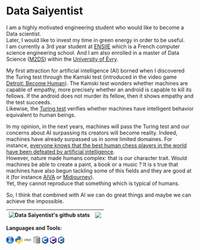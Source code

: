 # Data Saiyentist

I am a highly motivated engineering student who would like to become a Data scientist.
</br>
Later, I would like to invest my time in green energy in order to be useful.
</br>
I am currently a 3rd year student at [ENSIIE](https://www.ensiie.fr/) which is a French computer science engineering school. And I am also enrolled in a master of Data Science ([M2DS](http://www.math-evry.cnrs.fr/departement/doku.php?id=formation:master:m2ds)) within the [University of Évry](https://www.univ-evry.fr/accueil.html).

My first attraction for artificial intelligence (AI) borned when I discovered the Turing test through the Kamski test (introduced in the video game [Detroit: Become Human](https://www.quanticdream.com/en/detroit-become-human)). The Kamski test wonders whether machines are capable of empathy, more precisely whether an android is capable to kill its fellows. If the android does not murder its fellow, then it shows empathy and the test succeeds.
</br>
Likewise, the [Turing test](http://www-logic.stanford.edu/seminar/1213/Hawke_TuringTest.pdf) verifies whether machines have intelligent behavior equivalent to human beings.

In my opinion, in the next years, machines will pass the Turing test and our concerns about AI surpassing its creators will become reality. Indeed, machines have already surpassed us in some limited domaines. For instance, [everyone knows that the best human chess players in the world have been defeated by artificial intelligence](https://www.youtube.com/watch?v=KF6sLCeBj0s).
</br>
However, nature made humans complex: that is our character trait. Would machines be able to create a paint, a book or a music ? It is s true that machines have also begun tackling some of this fields and they are good at it (for instance [AIVA](https://aiva.ai/) or [Midjourney](https://www.midjourney.com/home/?callbackUrl=%2Fapp%2F)). 
</br>
Yet, they cannot reproduce that something which is typical of humans.

So, I think that combined with AI we can do great things and maybe we can achieve the impossible.

| <img align="center" src="https://github-readme-stats-three-xi-19.vercel.app/api?username=DataSaiyentist&show_icons=true&bg_color=30,e96443,904e95&title_color=fff&text_color=fff&hide_border=true&count_private=true&include_all_commits=true" alt="Data Saiyentist's github stats" /> | <img align="center" src="https://github-readme-stats-three-xi-19.vercel.app/api/top-langs/?username=DataSaiyentist&layout=compact&bg_color=30,e96443,904e95&title_color=fff&text_color=fff&hide_border=true&count_private=true" /> |
| ------------- | ------------- |

**Languages and Tools:**

<code><img height="20" src="https://github.com/DataSaiyentist/DataSaiyentist/blob/7e6a1b56d6ab0def623d15297afe28e8c9136ec9/src/rstudio.png"></code>
<code><img height="20" src="https://github.com/DataSaiyentist/DataSaiyentist/blob/7e6a1b56d6ab0def623d15297afe28e8c9136ec9/src/python.png"></code>
<code><img height="20" src="https://github.com/DataSaiyentist/DataSaiyentist/blob/7e6a1b56d6ab0def623d15297afe28e8c9136ec9/src/latex.png"></code>
<code><img height="20" src="https://github.com/DataSaiyentist/DataSaiyentist/blob/3f900dea455c01b5bc6c4e219548d6d7fb91c89d/src/dbbrowser.png"></code>
<code><img height="20" src="https://github.com/DataSaiyentist/DataSaiyentist/blob/7e6a1b56d6ab0def623d15297afe28e8c9136ec9/src/c.png"></code>
<code><img height="20" src="https://github.com/DataSaiyentist/DataSaiyentist/blob/7e6a1b56d6ab0def623d15297afe28e8c9136ec9/src/c%23.png"></code>
<code><img height="20" src="https://github.com/DataSaiyentist/DataSaiyentist/blob/7e6a1b56d6ab0def623d15297afe28e8c9136ec9/src/c++.png"></code>
